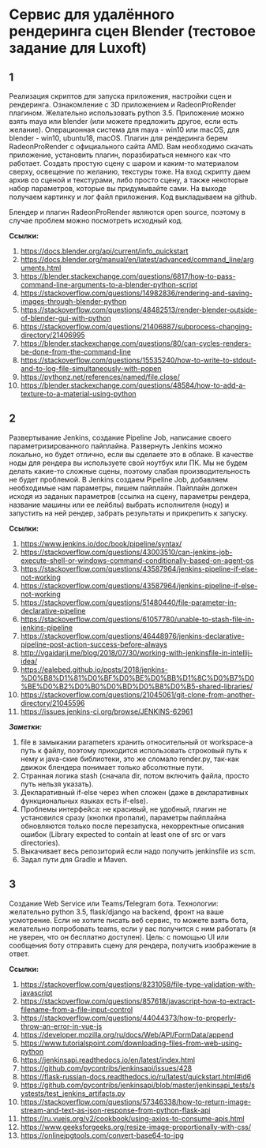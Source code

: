 # Сервис для удалённого рендеринга сцен Blender (тестовое задание для Luxoft)

## 1
Реализация скриптов для запуска приложения, настройки сцен и рендеринга. Ознакомление с 3D приложением и RadeonProRender плагином. 
Желательно использовать python 3.5. 
Приложение можно взять maya или blender (или можете предложить другое, если есть желание). 
Операционная система для maya - win10 или macOS, для blender - win10, ubuntu18, macOS. 
Плагин для рендеринга берем RadeonProRender c официального сайта AMD.
Вам необходимо скачать приложение, установить плагин, поразбираться немного как что работает. Создать простую сцену с шаром и каким-то материалом сверху, освещение по желанию, текстуры тоже. 
На вход скрипту даем архив со сценой и текстурами, либо просто сцену, а также некоторые набор параметров, которые вы придумывайте сами.
На выходе получаем картинку и лог файл приложения. 
Код выкладываем на github. 

Блендер и плагин RadeonProRender являются open source, поэтому в случае проблем можно посмотреть исходный код. 

**Ссылки:**
1. https://docs.blender.org/api/current/info_quickstart
2. https://docs.blender.org/manual/en/latest/advanced/command_line/arguments.html
3. https://blender.stackexchange.com/questions/6817/how-to-pass-command-line-arguments-to-a-blender-python-script
4. https://stackoverflow.com/questions/14982836/rendering-and-saving-images-through-blender-python
5. https://stackoverflow.com/questions/48482513/render-blender-outside-of-blender-gui-with-python
6. https://stackoverflow.com/questions/21406887/subprocess-changing-directory/21406995
7. https://blender.stackexchange.com/questions/80/can-cycles-renders-be-done-from-the-command-line
8. https://stackoverflow.com/questions/15535240/how-to-write-to-stdout-and-to-log-file-simultaneously-with-popen
9. https://pythonz.net/references/named/file.close/
10. https://blender.stackexchange.com/questions/48584/how-to-add-a-texture-to-a-material-using-python

## 2
Развертывание Jenkins, создание Pipeline Job, написание своего параметризированного пайплайна. 
Развернуть Jenkins можно локально, но будет отлично, если вы сделаете это в облаке. 
В качестве ноды для рендера вы используете свой ноутбук или ПК. Мы не будем делать какие-то сложные сцены, поэтому слабая производительность не будет проблемой. 
В Jenkins создаем Pipeline Job, добавляем необходимые нам параметры, пишем пайплайн. 
Пайплайн должен исходя из заданых параметров (ссылка на сцену, параметры рендера, название машины или ее лейблы) выбрать исполнителя (ноду) и запустить на ней рендер, забрать результаты и прикрепить к запуску.

**Ссылки:**
1. https://www.jenkins.io/doc/book/pipeline/syntax/
2. https://stackoverflow.com/questions/43003510/can-jenkins-job-execute-shell-or-windows-command-conditionally-based-on-agent-os
3. https://stackoverflow.com/questions/43587964/jenkins-pipeline-if-else-not-working
4. https://stackoverflow.com/questions/43587964/jenkins-pipeline-if-else-not-working
5. https://stackoverflow.com/questions/51480440/file-parameter-in-declarative-pipeline
6. https://stackoverflow.com/questions/61057780/unable-to-stash-file-in-jenkins-pipeline
7. https://stackoverflow.com/questions/46448976/jenkins-declarative-pipeline-post-action-success-before-always
8. http://vgaidarji.me/blog/2018/07/30/working-with-jenkinsfile-in-intellij-idea/
9. https://ealebed.github.io/posts/2018/jenkins-%D0%B8%D1%81%D0%BF%D0%BE%D0%BB%D1%8C%D0%B7%D0%BE%D0%B2%D0%B0%D0%BD%D0%B8%D0%B5-shared-libraries/
10. https://stackoverflow.com/questions/21045061/git-clone-from-another-directory/21045596
11. https://issues.jenkins-ci.org/browse/JENKINS-62961

***Заметки:***
1. file в замыкании parameters хранить относительный от workspace-а путь к файлу, поэтому приходится использовать 
    строковый путь к нему и java-ские библиотеки, это же сломало render.py, так-как движок блендера понимает только абсолютные пути.
2. Странная логика stash (сначала dir, потом включить файла, просто путь нельзя указать).
3. Декларативный if-else через when сложен (даже в декларативных функциональных языках есть if-else).
4. Проблемы интерфейса: не красивый, не удобный, плагин не установился сразу (кнопки пропали), параметры пайплайна 
    обновляются только после перезапуска, некорректные описания ошибок (Library expected to contain at least one 
    of src or vars directories).
5. Выкачивает весь репозиторий если надо получить jenkinsfile из scm.
6. Задал пути для Gradle и Maven.

## 3
Создание Web Service или Teams/Telegram бота. 
Технологии: желательно python 3.5, flask/django на backend, фронт на ваше усмотрение. 
Если не хотите писать веб сервис, то можете взять бота, желательно попробовать teams, если у вас получится с ним работать (я не уверен, что он бесплатно доступен).
Цель: с помощью UI или сообщения боту отправить сцену для рендера, получить изображение в ответ.

**Ссылки:**
1. https://stackoverflow.com/questions/8231058/file-type-validation-with-javascript
2. https://stackoverflow.com/questions/857618/javascript-how-to-extract-filename-from-a-file-input-control
3. https://stackoverflow.com/questions/44044373/how-to-properly-throw-an-error-in-vue-js
4. https://developer.mozilla.org/ru/docs/Web/API/FormData/append
5. https://www.tutorialspoint.com/downloading-files-from-web-using-python
6. https://jenkinsapi.readthedocs.io/en/latest/index.html
7. https://github.com/pycontribs/jenkinsapi/issues/428
8. https://flask-russian-docs.readthedocs.io/ru/latest/quickstart.html#id6
9. https://github.com/pycontribs/jenkinsapi/blob/master/jenkinsapi_tests/systests/test_jenkins_artifacts.py
10. https://stackoverflow.com/questions/57346338/how-to-return-image-stream-and-text-as-json-response-from-python-flask-api
11. https://ru.vuejs.org/v2/cookbook/using-axios-to-consume-apis.html
12. https://www.geeksforgeeks.org/resize-image-proportionally-with-css/
13. https://onlinejpgtools.com/convert-base64-to-jpg